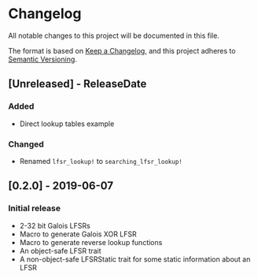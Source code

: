 # Changelog
All notable changes to this project will be documented in this file.

The format is based on [Keep a Changelog](https://keepachangelog.com/en/1.0.0/),
and this project adheres to [Semantic Versioning](https://semver.org/spec/v2.0.0.html).

## [Unreleased] - ReleaseDate
### Added
* Direct lookup tables example
### Changed
* Renamed `lfsr_lookup!` to `searching_lfsr_lookup!`

## [0.2.0] - 2019-06-07
### Initial release
* 2-32 bit Galois LFSRs
* Macro to generate Galois XOR LFSR
* Macro to generate reverse lookup functions
* An object-safe LFSR trait
* A non-object-safe LFSRStatic trait for some static information about an LFSR
